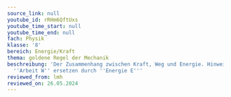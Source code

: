 ```yaml
---
source_link: null
youtube_id: rRHm6QftUxs
youtube_time_start: null
youtube_time_end: null
fach: Physik
klasse: '8'
bereich: Energie/Kraft
thema: goldene Regel der Mechanik
beschreibung: 'Der Zusammenhang zwischen Kraft, Weg und Energie. Hinweis: Den Begriff
  ''Arbeit W'' ersetzen durch ''Energie E'''
reviewed_from: lmh
reviewed_on: 26.05.2024
---
```

